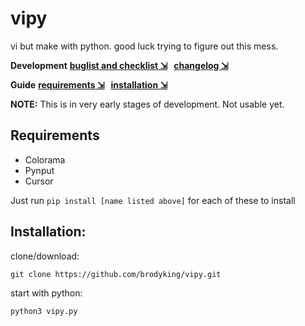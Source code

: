 # vipy
vi but make with python. good luck trying to figure out this mess.

**Development**
**[buglist and checklist ⇲](docs/bac.md) &nbsp;  [ changelog ⇲](docs/changelog.md)**

**Guide**
**[requirements ⇲](#requirements) &nbsp; [installation ⇲](#installation)**

</b>

**NOTE:** This is in very early stages of development. Not usable yet.

## Requirements
-  Colorama
-  Pynput
-  Cursor
  
Just run ``pip install [name listed above]`` for each of these to install


## Installation:
clone/download:
```
git clone https://github.com/brodyking/vipy.git
```
start with python:
```
python3 vipy.py
```
